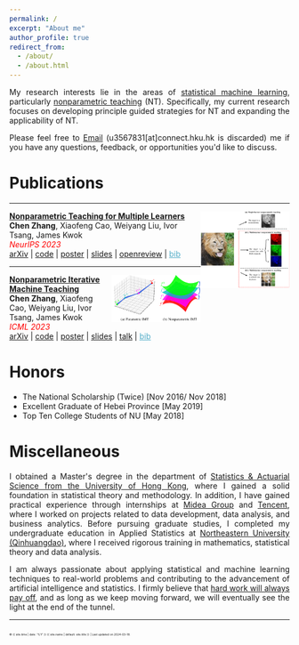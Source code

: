 ```yaml
---
permalink: /
excerpt: "About me"
author_profile: true
redirect_from: 
  - /about/
  - /about.html
---
```


<span style="text-align:justify; display: inline-block;">My research interests lie in the areas of [statistical machine learning](https://en.wikipedia.org/wiki/Statistical_learning_theory), particularly [nonparametric teaching](https://arxiv.org/abs/2306.03007) (NT). Specifically, my current research focuses on developing principle guided strategies for NT and expanding the applicability of NT.</span>

<span style="text-align:justify; display: inline-block;"> Please feel free to [Email](mailto:czhang6@connect.hku.hk) (u3567831[at]connect.hku.hk is discarded) me if you have any questions, feedback, or opportunities you'd like to discuss. </span>

Publications
======

--------

<img src="https://raw.githubusercontent.com/chen2hang/chen2hang.github.io/master/_publications/nonparametric_teaching_for_multiple_learners/CmpaST.png" width="160cm" alt="" align="right" />

**<span style="color:royalblue">[Nonparametric Teaching for Multiple Learners](../_publications/nonparametric_teaching_for_multiple_learners/NeurIPS_2023_Paper.pdf)</span>**  
__Chen Zhang__, Xiaofeng Cao, Weiyang Liu, Ivor Tsang, James Kwok  
<span style="color:red; font-style:italic;">NeurIPS 2023</span>  
[arXiv](https://arxiv.org/abs/2311.10318) | [code](https://github.com/chen2hang/MINT_NonparametricTeaching) | [poster](../_publications/nonparametric_teaching_for_multiple_learners/NeurIPS_2023_Poster.pdf) | [slides](../_publications/nonparametric_teaching_for_multiple_learners/NeurIPS_2023_Slides.pdf) | [openreview](https://openreview.net/forum?id=VkUNovXoxx) | <span onclick="toggleBibneurips2023()" style="color: #52adc8; text-decoration: underline; cursor: pointer;">bib</span>  
<div id="neurips2023" style="display: none;">
<pre>
@InProceedings{zhang2023mint,
    title={Nonparametric Teaching for Multiple Learners},
    author={Zhang, Chen and Cao, Xiaofeng and Liu, Weiyang and Tsang, Ivor and Kwok, James},
    booktitle = {NeurIPS},
    year={2023}
}
</pre>
</div>
<script>
function toggleBibneurips2023() {
  var bibDiv = document.getElementById("neurips2023");
  if (bibDiv.style.display === "none") {
    bibDiv.style.display = "block";
  } else {
    bibDiv.style.display = "none";
  }
}
</script>

--------

<img src="https://raw.githubusercontent.com/chen2hang/chen2hang.github.io/master/_publications/nonparametric_iterative_machine_teaching/comp.png" width="160cm" alt="" align="right" />

**<span style="color:royalblue">[Nonparametric Iterative Machine Teaching](../_publications/nonparametric_iterative_machine_teaching/ICML_2023_Paper.pdf)</span>**  
__Chen Zhang__, Xiaofeng Cao, Weiyang Liu, Ivor Tsang, James Kwok  
<span style="color:red; font-style:italic;">ICML 2023</span>  
[arXiv](https://arxiv.org/abs/2306.03007) | [code](https://github.com/chen2hang/NonparametricTeaching) | [poster](../_publications/nonparametric_iterative_machine_teaching/ICML_2023_Poster.pdf) | [slides](../_publications/nonparametric_iterative_machine_teaching/ICML_2023_Slides.pdf) | [talk](https://recorder-v3.slideslive.com/?share=81841&s=f2aa5c6c-b216-40d6-871c-d4ac3744a464) | <span onclick="toggleBib()" style="color: #52adc8; text-decoration: underline; cursor: pointer;">bib</span>  
<div id="toggleDiv" style="display: none;">
<pre>
@InProceedings{zhang2023nimt,
    title={Nonparametric Iterative Machine Teaching},
    author={Zhang, Chen and Cao, Xiaofeng and Liu, Weiyang and Tsang, Ivor and Kwok, James},
    booktitle = {ICML},
    year={2023}
}
</pre>
</div>
<script>
function toggleBib() {
  var bibDiv = document.getElementById("toggleDiv");
  if (bibDiv.style.display === "none") {
    bibDiv.style.display = "block";
  } else {
    bibDiv.style.display = "none";
  }
}
</script>

Honors
======

- The National Scholarship (Twice) 	[Nov 2016/ Nov 2018]  
- Excellent Graduate of Hebei Province	[May 2019]  
- Top Ten College Students of NU	[May 2018]  

Miscellaneous
======

<span style="text-align:justify; display: inline-block;">I obtained a Master's degree in the department of [Statistics & Actuarial Science from the University of Hong Kong](https://saasweb.hku.hk/), where I gained a solid foundation in statistical theory and methodology. In addition, I have gained practical experience through internships at [Midea Group](https://www.midea.com/cn/Our-Businesses/Digital-Innovation) and [Tencent](https://www.tencent.com/zh-cn/index.html), where I worked on projects related to data development, data analysis, and business analytics. Before pursuing graduate studies, I completed my undergraduate education in Applied Statistics at [Northeastern University (Qinhuangdao)](https://stxy.neuq.edu.cn/), where I received rigorous training in mathematics, statistical theory and data analysis.</span>

<span style="text-align:justify; display: inline-block;">I am always passionate about applying statistical and machine learning techniques to real-world problems and contributing to the advancement of artificial intelligence and statistics. I firmly believe that [hard work will always pay off](https://en.wikipedia.org/wiki/Achievement_ideology), and as long as we keep moving forward, we will eventually see the light at the end of the tunnel.</span>

***  
<span style="font-size:5px">&copy; {{ site.time | date: '%Y' }} {{ site.name | default: site.title }} | Last updated on 2024-03-18.</span>  
<div style="width: 300px; height: 168px; margin: 0 auto;">
   <script type='text/javascript' id='clustrmaps' src='//cdn.clustrmaps.com/map_v2.js?cl=ffffff&w=a&t=tt&d=lqNlpUS_HRjhGVIm-Aj62QHiiMwT_hM1rlhdDtyxZ9I&cmo=ff0028&cmn=ffae00'></script>
</div>
